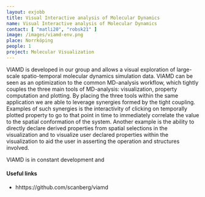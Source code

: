 ```yaml
---
layout: exjobb
title: Visual Interactive analysis of Molecular Dynamics
name: Visual Interactive analysis of Molecular Dynamics
contact: [ "matli20", "robsk21" ]
image: /images/viamd-env.png
place: Norrköping
people: 1
project: Molecular Visualization
---
```


VIAMD is developed in our group and allows a visual exploration of large-scale spatio-temporal molecular dynamics simulation data. VIAMD can be seen as an optimization to the common MD-analysis workflow, which tightly couples the three main tools of MD-analysis: visualization, property computation and plotting. By placing the three tools within the same application we are able to leverage synergies formed by the tight coupling. Examples of such synergies is the interactivity of clicking on temporally plotted property to go to that point in time to immediately correlate the value to the spatial conformation of the system. Another example is the ability to directly declare derived properties from spatial selections in the visualization and to visualize user declared properties within the visualization to aid the user in asserting the operation and structures involved.

VIAMD is in constant development and 


#### Useful links
 - hhttps://github.com/scanberg/viamd

